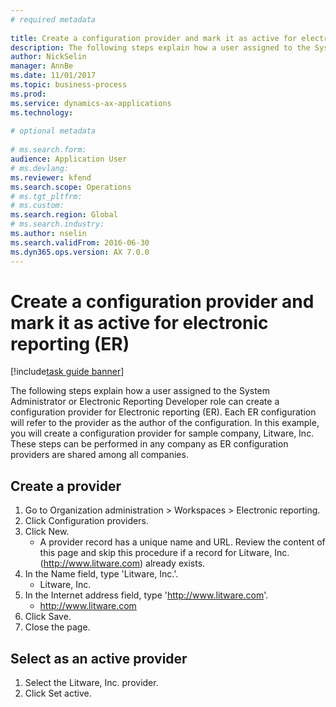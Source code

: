 ```yaml
--- 
# required metadata 
 
title: Create a configuration provider and mark it as active for electronic reporting (ER)
description: The following steps explain how a user assigned to the System Administrator or Electronic Reporting Developer role can create a configuration provider for Electronic reporting (ER). 
author: NickSelin
manager: AnnBe 
ms.date: 11/01/2017
ms.topic: business-process 
ms.prod:  
ms.service: dynamics-ax-applications 
ms.technology:  
 
# optional metadata 
 
# ms.search.form:   
audience: Application User 
# ms.devlang:  
ms.reviewer: kfend
ms.search.scope: Operations 
# ms.tgt_pltfrm:  
# ms.custom:  
ms.search.region: Global
# ms.search.industry: 
ms.author: nselin
ms.search.validFrom: 2016-06-30 
ms.dyn365.ops.version: AX 7.0.0 
---
```

# Create a configuration provider and mark it as active for electronic reporting (ER)

[!include[task guide banner](../../includes/task-guide-banner.md)]

The following steps explain how a user assigned to the System Administrator or Electronic Reporting Developer role can create a configuration provider for Electronic reporting (ER). Each ER configuration will refer to the provider as the author of the configuration. In this example, you will create a configuration provider for sample company, Litware, Inc. These steps can be performed in any company as ER configuration providers are shared among all companies.


## Create a provider
1. Go to Organization administration > Workspaces > Electronic reporting.
2. Click Configuration providers.
3. Click New.
    * A provider record has a unique name and URL. Review the content of this page and skip this procedure if a record for Litware, Inc. (http://www.litware.com) already exists.  
4. In the Name field, type 'Litware, Inc.'.
    * Litware, Inc.  
5. In the Internet address field, type 'http://www.litware.com'.
    * http://www.litware.com  
6. Click Save.
7. Close the page.

## Select as an active provider
1. Select the Litware, Inc. provider.
2. Click Set active.

